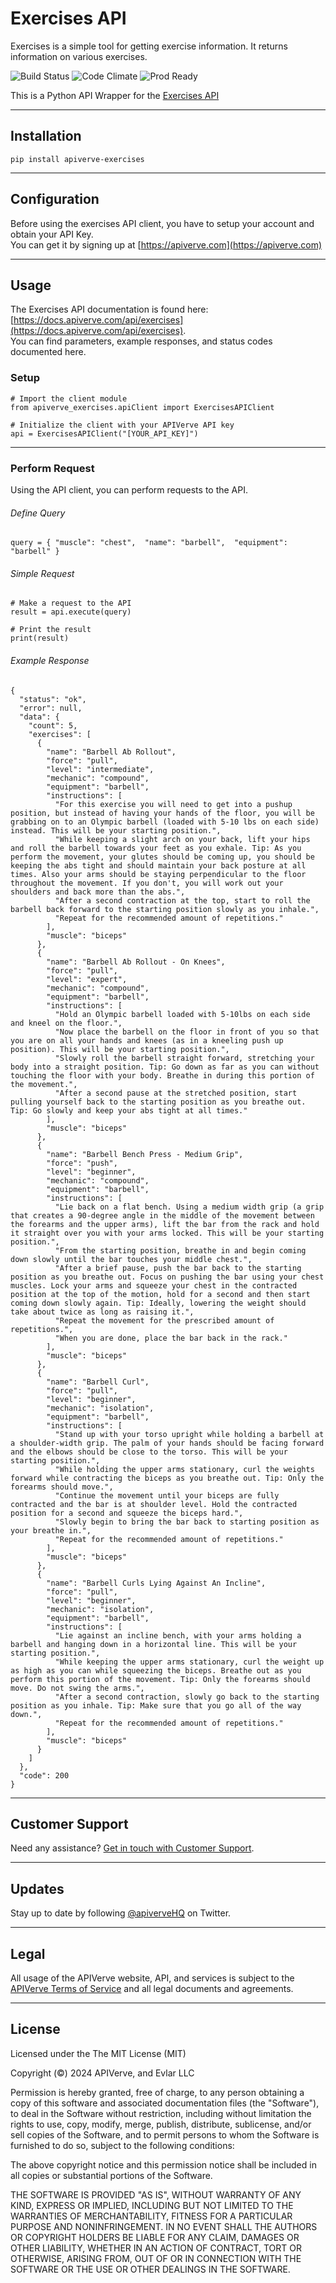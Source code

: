 Exercises API
============

Exercises is a simple tool for getting exercise information. It returns information on various exercises.

![Build Status](https://img.shields.io/badge/build-passing-green)
![Code Climate](https://img.shields.io/badge/maintainability-B-purple)
![Prod Ready](https://img.shields.io/badge/production-ready-blue)

This is a Python API Wrapper for the [Exercises API](https://apiverve.com/marketplace/api/exercises)

---

## Installation
	pip install apiverve-exercises

---

## Configuration

Before using the exercises API client, you have to setup your account and obtain your API Key.  
You can get it by signing up at [https://apiverve.com](https://apiverve.com)

---

## Usage

The Exercises API documentation is found here: [https://docs.apiverve.com/api/exercises](https://docs.apiverve.com/api/exercises).  
You can find parameters, example responses, and status codes documented here.

### Setup

```
# Import the client module
from apiverve_exercises.apiClient import ExercisesAPIClient

# Initialize the client with your APIVerve API key
api = ExercisesAPIClient("[YOUR_API_KEY]")
```

---


### Perform Request
Using the API client, you can perform requests to the API.

###### Define Query

```
query = { "muscle": "chest",  "name": "barbell",  "equipment": "barbell" }
```

###### Simple Request

```
# Make a request to the API
result = api.execute(query)

# Print the result
print(result)
```

###### Example Response

```
{
  "status": "ok",
  "error": null,
  "data": {
    "count": 5,
    "exercises": [
      {
        "name": "Barbell Ab Rollout",
        "force": "pull",
        "level": "intermediate",
        "mechanic": "compound",
        "equipment": "barbell",
        "instructions": [
          "For this exercise you will need to get into a pushup position, but instead of having your hands of the floor, you will be grabbing on to an Olympic barbell (loaded with 5-10 lbs on each side) instead. This will be your starting position.",
          "While keeping a slight arch on your back, lift your hips and roll the barbell towards your feet as you exhale. Tip: As you perform the movement, your glutes should be coming up, you should be keeping the abs tight and should maintain your back posture at all times. Also your arms should be staying perpendicular to the floor throughout the movement. If you don't, you will work out your shoulders and back more than the abs.",
          "After a second contraction at the top, start to roll the barbell back forward to the starting position slowly as you inhale.",
          "Repeat for the recommended amount of repetitions."
        ],
        "muscle": "biceps"
      },
      {
        "name": "Barbell Ab Rollout - On Knees",
        "force": "pull",
        "level": "expert",
        "mechanic": "compound",
        "equipment": "barbell",
        "instructions": [
          "Hold an Olympic barbell loaded with 5-10lbs on each side and kneel on the floor.",
          "Now place the barbell on the floor in front of you so that you are on all your hands and knees (as in a kneeling push up position). This will be your starting position.",
          "Slowly roll the barbell straight forward, stretching your body into a straight position. Tip: Go down as far as you can without touching the floor with your body. Breathe in during this portion of the movement.",
          "After a second pause at the stretched position, start pulling yourself back to the starting position as you breathe out. Tip: Go slowly and keep your abs tight at all times."
        ],
        "muscle": "biceps"
      },
      {
        "name": "Barbell Bench Press - Medium Grip",
        "force": "push",
        "level": "beginner",
        "mechanic": "compound",
        "equipment": "barbell",
        "instructions": [
          "Lie back on a flat bench. Using a medium width grip (a grip that creates a 90-degree angle in the middle of the movement between the forearms and the upper arms), lift the bar from the rack and hold it straight over you with your arms locked. This will be your starting position.",
          "From the starting position, breathe in and begin coming down slowly until the bar touches your middle chest.",
          "After a brief pause, push the bar back to the starting position as you breathe out. Focus on pushing the bar using your chest muscles. Lock your arms and squeeze your chest in the contracted position at the top of the motion, hold for a second and then start coming down slowly again. Tip: Ideally, lowering the weight should take about twice as long as raising it.",
          "Repeat the movement for the prescribed amount of repetitions.",
          "When you are done, place the bar back in the rack."
        ],
        "muscle": "biceps"
      },
      {
        "name": "Barbell Curl",
        "force": "pull",
        "level": "beginner",
        "mechanic": "isolation",
        "equipment": "barbell",
        "instructions": [
          "Stand up with your torso upright while holding a barbell at a shoulder-width grip. The palm of your hands should be facing forward and the elbows should be close to the torso. This will be your starting position.",
          "While holding the upper arms stationary, curl the weights forward while contracting the biceps as you breathe out. Tip: Only the forearms should move.",
          "Continue the movement until your biceps are fully contracted and the bar is at shoulder level. Hold the contracted position for a second and squeeze the biceps hard.",
          "Slowly begin to bring the bar back to starting position as your breathe in.",
          "Repeat for the recommended amount of repetitions."
        ],
        "muscle": "biceps"
      },
      {
        "name": "Barbell Curls Lying Against An Incline",
        "force": "pull",
        "level": "beginner",
        "mechanic": "isolation",
        "equipment": "barbell",
        "instructions": [
          "Lie against an incline bench, with your arms holding a barbell and hanging down in a horizontal line. This will be your starting position.",
          "While keeping the upper arms stationary, curl the weight up as high as you can while squeezing the biceps. Breathe out as you perform this portion of the movement. Tip: Only the forearms should move. Do not swing the arms.",
          "After a second contraction, slowly go back to the starting position as you inhale. Tip: Make sure that you go all of the way down.",
          "Repeat for the recommended amount of repetitions."
        ],
        "muscle": "biceps"
      }
    ]
  },
  "code": 200
}
```

---

## Customer Support

Need any assistance? [Get in touch with Customer Support](https://apiverve.com/contact).

---

## Updates
Stay up to date by following [@apiverveHQ](https://twitter.com/apiverveHQ) on Twitter.

---

## Legal

All usage of the APIVerve website, API, and services is subject to the [APIVerve Terms of Service](https://apiverve.com/terms) and all legal documents and agreements.

---

## License
Licensed under the The MIT License (MIT)

Copyright (&copy;) 2024 APIVerve, and Evlar LLC

Permission is hereby granted, free of charge, to any person obtaining a copy of this software and associated documentation files (the "Software"), to deal in the Software without restriction, including without limitation the rights to use, copy, modify, merge, publish, distribute, sublicense, and/or sell copies of the Software, and to permit persons to whom the Software is furnished to do so, subject to the following conditions:

The above copyright notice and this permission notice shall be included in all copies or substantial portions of the Software.

THE SOFTWARE IS PROVIDED "AS IS", WITHOUT WARRANTY OF ANY KIND, EXPRESS OR IMPLIED, INCLUDING BUT NOT LIMITED TO THE WARRANTIES OF MERCHANTABILITY, FITNESS FOR A PARTICULAR PURPOSE AND NONINFRINGEMENT. IN NO EVENT SHALL THE AUTHORS OR COPYRIGHT HOLDERS BE LIABLE FOR ANY CLAIM, DAMAGES OR OTHER LIABILITY, WHETHER IN AN ACTION OF CONTRACT, TORT OR OTHERWISE, ARISING FROM, OUT OF OR IN CONNECTION WITH THE SOFTWARE OR THE USE OR OTHER DEALINGS IN THE SOFTWARE.